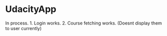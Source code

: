 UdacityApp
==========

In process. 1. Login works. 2. Course fetching works. (Doesnt display them to user currently)
